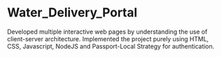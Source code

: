 # Water_Delivery_Portal
Developed multiple interactive web pages by understanding the use of client-server architecture. Implemented the project purely using HTML, CSS, Javascript, NodeJS and Passport-Local Strategy for authentication.
